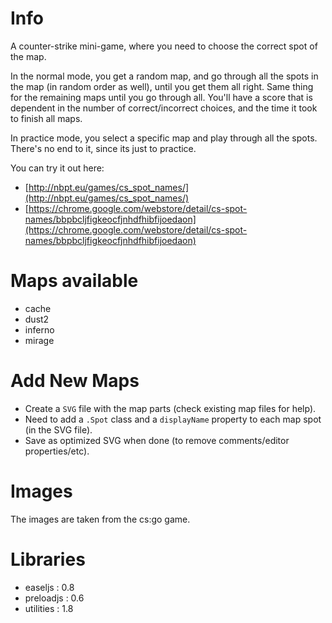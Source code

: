 Info
====

A counter-strike mini-game, where you need to choose the correct spot of the map.

In the normal mode, you get a random map, and go through all the spots in the map (in random order as well), until you get them all right. Same thing for the remaining maps until you go through all. You'll have a score that is dependent in the number of correct/incorrect choices, and the time it took to finish all maps.

In practice mode, you select a specific map and play through all the spots. There's no end to it, since its just to practice.


You can try it out here:

- [http://nbpt.eu/games/cs_spot_names/](http://nbpt.eu/games/cs_spot_names/)
- [https://chrome.google.com/webstore/detail/cs-spot-names/bbpbcljfigkeocfjnhdfhibfijoedaon](https://chrome.google.com/webstore/detail/cs-spot-names/bbpbcljfigkeocfjnhdfhibfijoedaon)



Maps available
==============

- cache
- dust2
- inferno
- mirage


Add New Maps
============

- Create a `SVG` file with the map parts (check existing map files for help).
- Need to add a `.Spot` class and a `displayName` property to each map spot (in the SVG file).
- Save as optimized SVG when done (to remove comments/editor properties/etc).


Images
======

The images are taken from the cs:go game.


Libraries
=========

- easeljs : 0.8
- preloadjs : 0.6
- utilities : 1.8
